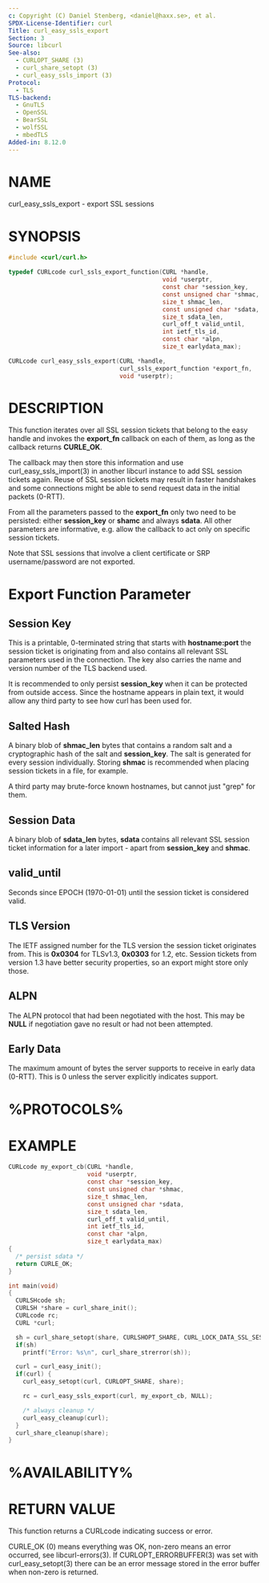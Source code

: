 ```yaml
---
c: Copyright (C) Daniel Stenberg, <daniel@haxx.se>, et al.
SPDX-License-Identifier: curl
Title: curl_easy_ssls_export
Section: 3
Source: libcurl
See-also:
  - CURLOPT_SHARE (3)
  - curl_share_setopt (3)
  - curl_easy_ssls_import (3)
Protocol:
  - TLS
TLS-backend:
  - GnuTLS
  - OpenSSL
  - BearSSL
  - wolfSSL
  - mbedTLS
Added-in: 8.12.0
---
```


# NAME

curl_easy_ssls_export - export SSL sessions

# SYNOPSIS

~~~c
#include <curl/curl.h>

typedef CURLcode curl_ssls_export_function(CURL *handle,
                                           void *userptr,
                                           const char *session_key,
                                           const unsigned char *shmac,
                                           size_t shmac_len,
                                           const unsigned char *sdata,
                                           size_t sdata_len,
                                           curl_off_t valid_until,
                                           int ietf_tls_id,
                                           const char *alpn,
                                           size_t earlydata_max);

CURLcode curl_easy_ssls_export(CURL *handle,
                               curl_ssls_export_function *export_fn,
                               void *userptr);
~~~

# DESCRIPTION

This function iterates over all SSL session tickets that belong to the
easy handle and invokes the **export_fn** callback on each of them, as
long as the callback returns **CURLE_OK**.

The callback may then store this information and use curl_easy_ssls_import(3)
in another libcurl instance to add SSL session tickets again. Reuse of
SSL session tickets may result in faster handshakes and some connections
might be able to send request data in the initial packets (0-RTT).

From all the parameters passed to the **export_fn** only two need to be
persisted: either **session_key** or **shamc** and always **sdata**. All
other parameters are informative, e.g. allow the callback to act only
on specific session tickets.

Note that SSL sessions that involve a client certificate or SRP
username/password are not exported.

# Export Function Parameter

## Session Key

This is a printable, 0-terminated string that starts with **hostname:port**
the session ticket is originating from and also contains all relevant
SSL parameters used in the connection. The key also carries the name
and version number of the TLS backend used.

It is recommended to only persist **session_key** when it can be protected
from outside access. Since the hostname appears in plain text, it would
allow any third party to see how curl has been used for.

## Salted Hash

A binary blob of **shmac_len** bytes that contains a random salt and
a cryptographic hash of the salt and **session_key**. The salt is generated
for every session individually. Storing **shmac** is recommended when
placing session tickets in a file, for example.

A third party may brute-force known hostnames, but cannot just "grep" for
them.

## Session Data

A binary blob of **sdata_len** bytes, **sdata** contains all relevant
SSL session ticket information for a later import - apart from **session_key**
and **shmac**.

## valid_until

Seconds since EPOCH (1970-01-01) until the session ticket is considered
valid.

## TLS Version

The IETF assigned number for the TLS version the session ticket originates
from. This is **0x0304** for TLSv1.3, **0x0303** for 1.2, etc. Session
tickets from version 1.3 have better security properties, so an export
might store only those.

## ALPN

The ALPN protocol that had been negotiated with the host. This may be
**NULL** if negotiation gave no result or had not been attempted.

## Early Data

The maximum amount of bytes the server supports to receive in early data
(0-RTT). This is 0 unless the server explicitly indicates support.

# %PROTOCOLS%

# EXAMPLE

~~~c
CURLcode my_export_cb(CURL *handle,
                      void *userptr,
                      const char *session_key,
                      const unsigned char *shmac,
                      size_t shmac_len,
                      const unsigned char *sdata,
                      size_t sdata_len,
                      curl_off_t valid_until,
                      int ietf_tls_id,
                      const char *alpn,
                      size_t earlydata_max)
{
  /* persist sdata */
  return CURLE_OK;
}

int main(void)
{
  CURLSHcode sh;
  CURLSH *share = curl_share_init();
  CURLcode rc;
  CURL *curl;

  sh = curl_share_setopt(share, CURLSHOPT_SHARE, CURL_LOCK_DATA_SSL_SESSION);
  if(sh)
    printf("Error: %s\n", curl_share_strerror(sh));

  curl = curl_easy_init();
  if(curl) {
    curl_easy_setopt(curl, CURLOPT_SHARE, share);

    rc = curl_easy_ssls_export(curl, my_export_cb, NULL);

    /* always cleanup */
    curl_easy_cleanup(curl);
  }
  curl_share_cleanup(share);
}
~~~

# %AVAILABILITY%

# RETURN VALUE

This function returns a CURLcode indicating success or error.

CURLE_OK (0) means everything was OK, non-zero means an error occurred, see
libcurl-errors(3). If CURLOPT_ERRORBUFFER(3) was set with curl_easy_setopt(3)
there can be an error message stored in the error buffer when non-zero is
returned.
